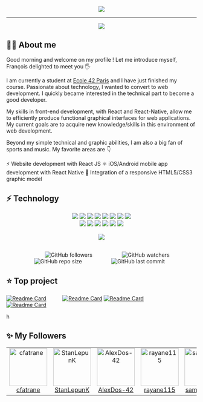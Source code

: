 
<p align="center">
 <img src="https://readme-typing-svg.herokuapp.com?color=F66E96&size=31&width=660&lines=Hello+I'm+Francois...;I'm+a+student+at+school+42+Paris...;Nice+to+meet+you+!">
</p>

-----------
<div align="center">
<img align="center" src='https://badge42.herokuapp.com/api/stats/frfrance' />
 
</div>

👨‍💻 About me
------------

Good morning and welcome on my profile !
Let me introduce myself, François delighted to meet you 🖐

I am currently a student at [Ecole 42 Paris](https://42.fr/) and I have just finished my course.
Passionate about technology, I wanted to convert to web development. I quickly became interested in the technical part to become a good developer.

My skills in front-end development, with React and React-Native, allow me to efficiently produce functional graphical interfaces for web applications.
My current goals are to acquire new knowledge/skills in this environment of web development.

Beyond my simple technical and graphic abilities, I am also a big fan of sports and music.
My favorite areas are 👇

⚡ Website development with React JS
⚛️ iOS/Android mobile app development with React Native
🔖 Integration of a responsive HTML5/CSS3 graphic model

⚡ Technology
-----------


<div align="center">
 <img   src="https://img.shields.io/badge/c-%2300599C.svg?style=for-the-badge&logo=c&logoColor=white" />
 <img  src="https://img.shields.io/badge/c++-%2300599C.svg?style=for-the-badge&logo=c%2B%2B&logoColor=white" />
 <img   src="https://img.shields.io/badge/html5-%23E34F26.svg?style=for-the-badge&logo=html5&logoColor=white" />
 <img  src="https://img.shields.io/badge/Sass-CC6699?style=for-the-badge&logo=sass&logoColor=white" />
 <img  src="https://img.shields.io/badge/React_Native-20232A?style=for-the-badge&logo=react&logoColor=white" /> 
 <img   src="https://img.shields.io/badge/react%20-%2300D9FF.svg?&amp;style=for-the-badge&amp;logo=react&amp;logoColor=white" />
 <img   src="https://img.shields.io/badge/CSS3-1572B6?style=for-the-badge&logo=css3&logoColor=white" />
 <img  src="https://img.shields.io/badge/Redux-593D88?style=for-the-badge&logo=redux&logoColor=white" /> 
</div>

<div align="center">
 
 <img  src="https://img.shields.io/badge/Material--UI-0081CB?style=for-the-badge&logo=material-ui&logoColor=white" />
 <img src="https://img.shields.io/badge/React_Router-CA4245?style=for-the-badge&logo=react-router&logoColor=white" />
 <img  src="https://img.shields.io/badge/firebase-%23039BE5.svg?style=for-the-badge&logo=firebase=white" />
 <img src="https://img.shields.io/badge/javascript-%23323330.svg?style=for-the-badge&logo=javascript&logoColor=white" />
 <img src="https://img.shields.io/badge/figma-%23F24E1E.svg?style=for-the-badge&logo=figma&logoColor=white" />
 <img src="https://img.shields.io/badge/expo-1C1E24?style=for-the-badge&logo=expo&logoColor=white" />
 
 
</div>
<br/>

<div align="center">
  <img  src="https://estruyf-github.azurewebsites.net/api/VisitorHit?user=frfrance&repo=github-visitors-badge&countColorcountColor&countColor=%237B1E7A" />
 </div>
<br/>

&emsp;&emsp;&emsp;&emsp;&emsp;&emsp;&emsp; ![GitHub followers](https://img.shields.io/github/followers/kazuumaVII?style=social) &emsp;&emsp;&emsp;&emsp;&emsp;
![GitHub watchers](https://img.shields.io/github/watchers/kazuumaVII/kazuumaVII?style=social) &emsp;&emsp;&emsp;&emsp;&emsp;
![GitHub repo size](https://badges.pufler.dev/repos/kazuumaVII?style=flat-square&color=black&logo=github) &emsp;&emsp;&emsp;&emsp;&emsp;
![GitHub last commit](https://img.shields.io/github/last-commit/kazuumaVII/kazuumaVII?color=red&style=plastic) &emsp;&emsp;&emsp;&emsp;

 
⭐️ Top project
-----------

[![Readme Card](https://github-readme-stats.vercel.app/api/pin/?username=kazuumaVII&repo=minishell&theme=calm&border_radius=30&hide_border=true)](https://github.com/kazuumaVII/minishell)&emsp;&emsp; &ensp; 
[![Readme Card](https://github-readme-stats.vercel.app/api/pin/?username=kazuumaVII&repo=Weather_mobile_app&theme=calm&border_radius=30&hide_border=true)](https://github.com/kazuumaVII/Weather_mobile_app)
[![Readme Card](https://github-readme-stats.vercel.app/api/pin/?username=kazuumaVII&repo=ft_printf&theme=calm&border_radius=30&hide_border=true)](https://github.com/kazuumaVII/ft_printf)&emsp;&emsp; &ensp; 
[![Readme Card](https://github-readme-stats.vercel.app/api/pin/?username=kazuumaVII&repo=cub_3d&theme=calm&border_radius=30&hide_border=true)](https://github.com/kazuumaVII/cub_3d) 

h

✨ My Followers
-----------
 <table>
  <tr>
    <td align="center">
      <a href="https://github.com/cfatrane">
        <img src="https://avatars.githubusercontent.com/u/17748314?v=4" width="100px;" alt="cfatrane"/>
      </a>
      <br />
      <a href="https://github.com/cfatrane">cfatrane</a>
    </td>
    <td align="center">
      <a href="https://github.com/StanLepunKz">
        <img src="https://avatars.githubusercontent.com/u/3332269?v=4" width="100px;" alt="StanLepunK"/>
      </a>
      <br />
      <a href="https://github.com/StanLepunK">StanLepunK</a>
    </td>
    <td align="center">
      <a href="https://github.com/AlexDos-42">
        <img src="https://avatars.githubusercontent.com/u/54394628?v=4" width="100px;" alt="AlexDos-42"/>
      </a>
      <br />
      <a href="https://github.com/AlexDos-42">AlexDos-42</a>
    </td>
    <td align="center">
      <a href="https://github.com/rayane115">
        <img src="https://avatars.githubusercontent.com/u/58400939?v=4" width="100px;" alt="rayane115"/>
      </a>
      <br />
      <a href="https://github.com/rayane115">rayane115</a>
    </td>
    <td align="center">
      <a href="https://github.com/samuelfer42">
        <img src="https://avatars.githubusercontent.com/u/43337768?v=4" width="100px;" alt="samuelfer42"/>
      </a>
      <br />
      <a href="https://github.com/samuelfer42">samuelfer42</a>
    </td>
    <td align="center">
      <a href="https://github.com/thomasgermain07">
        <img src="https://avatars.githubusercontent.com/u/43045806?v=4" width="100px;" alt="thomasgermain07"/>
      </a>
      <br />
      <a href="https://github.com/thomasgermain07">thomasgermain07</a>
    </td>
    <td align="center">
      <a href="https://github.com/Emilie5520">
        <img src="https://avatars.githubusercontent.com/u/42848496?v=4" width="100px;" alt="Emilie5520"/>
      </a>
      <br />
      <a href="https://github.com/Emilie5520">Emilie5520</a>
    </td>
  </tr>
 
 
 


 
 


[comment]:(https://github-readme-stats.vercel.app/api/top-langs/?username=kazuumaVII&langs_count=8&hide_border=true&layout=compact&hide=javascript,php,css,html,twig,scss&theme=shades-of-purple)

[comment]:&emsp;&emsp;&emsp;[comment]:![trophy](https://github-profile-trophy.vercel.app/?username=kazuumaVII&theme=nord&margin-w=20&no-bg=true&no-frame=true)





